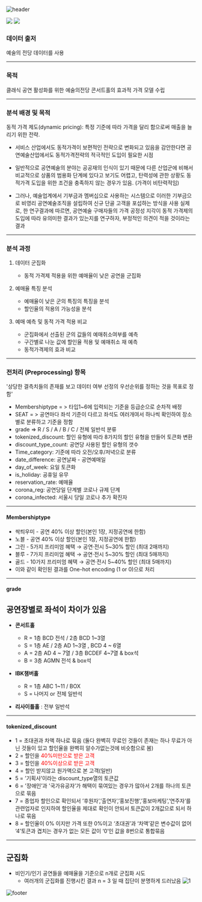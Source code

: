 
![header](https://capsule-render.vercel.app/api?type=waving&color=auto&height=300&section=header&text=빅데이터콘&fontSize=90)

<img src="https://img.shields.io/badge/Python-3776AB?style=for-the-badge&logo=Python&logoColor=white"> <img src="https://img.shields.io/badge/jupyter-F37626?style=for-the-badge&logo=jupyter&logoColor=white">

### 데이터 출저
예술의 전당 데이터를 사용

-------------------------------


### 목적
클래식 공연 활성화를 위한 예술의전당 콘서트홀의 효과적 가격 모델 수립

------
### 분석 배경 및 목적
동적 가격 제도(dynamic pricing): 특정 기준에 따라 가격을 달리 함으로써 매출을 늘리기 위한 전략.

- 서비스 산업에서도 동적가격이 보편적인 전략으로 변화되고 있음을 감안한다면 공연예술산업에서도 동적가격전략의 적극적인 도입이 필요한 시점

- 일반적으로 공연예술의 분야는 공공재의 인식이 있기 때문에 다른 산업군에 비해서 비교적으로 상품의 범용화 단계에 있다고 보기도 어렵고, 탄력성에 관한 상황도 동적가격 도입을 위한 조건을 충족하지 않는 경우가 있음. (가격이 비탄력적임)

- 그러나, 예술업계에서 기부금과 멤버십으로 사용하는 시스템으로 이러한 기부금으로 비영리 공연예술조직을 설립하여 신규 단골 고객을 포섭하는 방식을 사용
실제로, 한 연구결과에 따르면, 공연예술 구매자들의 가격 공정성 지각이  동적 가격제의 도입에 따라 유의미한 결과가 있는지를 연구하자, 부정적인 의견이 적을 것이라는 결과

---------------------------
### 분석 과정

1. 데이터 군집화
   - 동적 가격제 적용을 위한 예매율이 낮은 공연을 군집화

2. 예매율 특징 분석
   - 예매율이 낮은 군의 특징의 특징을 분석
   - 할인율의 적용의 가능성을 분석
3. 예매 예측 및 동적 가격 적용 비교
   - 군집화에서 선출된 군의 값들의 예매취소여부를 예측
   - 구간별로 나눈 값에 할인율 적용 및 예매취소 재 예측
   - 동적가격제의 효과 비교
-------------------------------------
### 전처리 (Preprocessing) 항목
'상당한 결측치들의 존재를 보고 데이터 여부 선정의 우선순위를 정하는 것을 목표로 정함'
- Membershiptype = >  타입1~6에 입력되는 기준을 등급순으로 순차적 배정
- SEAT = > 공연마다 좌석 기준이 다르고 좌석도 여러개여서 하나씩 확인하여 장소별로 분류하고 기준을 정함
- grade => R / S / A / B / C / 전체 일반석   분류
- tokenized_discount: 할인 유형에 따라 8가지의 할인 유형을 만들어 토큰화 변환
- discount_type_count: 공연당 사용된 할인 유형의 갯수
- Time_category: 기준에 따라 오전/오후/저녁으로 분류
- date_difference: 공연날짜 - 공연예매일
- day_of_week: 요일 토큰화
- is_holiday: 공휴일 유무
- reservation_rate: 예매율
- corona_reg: 공연당일 단계별 코로나 규제 단계
- corona_infected: 서울시 당일 코로나 추가 확진자

----------------------------------------------------
#### Membershiptype

- 싹틔우미 - 공연 40% 이상 할인(본인 1장, 지정공연에 한함)
- 노블 - 공연 40% 이상 할인(본인 1장, 지정공연에 한함)
- 그린 - 5가지 프리미엄 혜택 → 공연·전시 5~30% 할인 (최대 2매까지)
- 블루 - 7가지 프리미엄 혜택 → 공연·전시 5~30% 할인 (최대 5매까지)
- 골드 - 10가지 프리미엄 혜택 → 공연·전시 5~40% 할인 (최대 5매까지)
- 이와 같이 확인된 결과를 One-hot encoding (1 or 0)으로 처리

------------------------------------
#### grade
<h2>공연장별로 좌석이 차이가 있음</h2>

- **콘서트홀**
    - R = 1층 BCD 전석 / 2층 BCD 1~3열
    - S = 1층 AE / 2층 AD 1~3열 , BCD 4 ~ 6열
    - A = 2층 AD 4 ~ 7열 / 3층 BCDEF 4~7열 & box석
    - B = 3층 AGMN 전석 & box석

- **IBK챔버홀**
    - R = 1층 ABC 1~11 / BOX
    - S = 나머지 or 전체 일반석

- **리사이틀홀** : 전부 일반석
------------------------------------
#### tokenized_discount
- 1 = 초대권과 차액 하나로 묶음 (둘다 완벽히 무료인 것들이 존재는 하나 무료가 아닌 것들이 있고 할인율을 완벽히 알수가없는것에 비슷함으로 봄) 
- 2 = 할인을 <span style="color:red"> 40%미만으로 받은 고객 </span>
- 3 = 할인을 <span style="color:red"> 40%이상으로 받은 고객 </span> 
- 4 = 할인 받지않고 원가액으로 본 고객(일반)
- 5 = ’기획사’이라는 discount_type열의 토큰값 
- 6 = '장애인’과 '국가유공자’가 해택이 묶여있는 경우가 많아서 2개를 하나의 토큰으로 묶음 
- 7 = 종업자 할인으로 확인되서 ’후원자’,’출연자’,’홍보진행’,’홍보마케팅’,’연주자’를 관련업자로 인지하여 할인율을 제대로 확인이 안되서 토큰값이 2개값으로 되서 하나로 묶음 
- 8 = 할인율이 0% 이지만 가격 또한 0%이고 ‘초대권’과 ‘차액’같은 변수값이 없어 ‘4’토큰과 겹치는 경우가 없는 모든 값이 ‘0’인 값을 8번으로 통합묶음

------------------------------------------------------
## 군집화

- 비인기/인기 공연들을 예매율을 기준으로 n개로 군집화 시도
  - 여러개의 군집화를 진행시킨 결과 n = 3 일 때 집단이 분명하게 드러났음  ![1](https://github.com/cav2280/bigcontest/assets/139084776/d0070198-be7d-4de5-acd4-894f42ee13c6)

   
![footer](https://capsule-render.vercel.app/api?section=footer&height=100)
